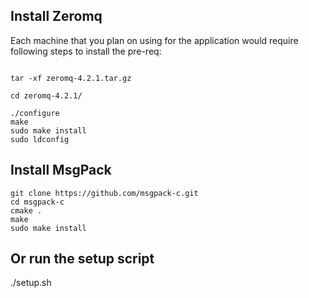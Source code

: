 ## Install Zeromq
Each machine that you plan on using for the application would require following steps to install the pre-req:

```wget https://github.com/zeromq/libzmq/releases/download/v4.2.1/zeromq-4.2.1.tar.gz

tar -xf zeromq-4.2.1.tar.gz

cd zeromq-4.2.1/

./configure
make
sudo make install
sudo ldconfig

```

## Install MsgPack
```
git clone https://github.com/msgpack-c.git
cd msgpack-c
cmake .
make
sudo make install
```

## Or run the setup script
./setup.sh
